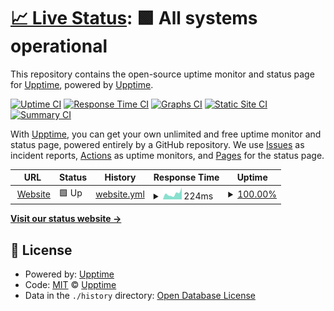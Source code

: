 # [📈 Live Status](https://upptime.github.io/upptime): <!--live status--> **🟩 All systems operational**

This repository contains the open-source uptime monitor and status page for [Upptime](https://upptime.js.org), powered by [Upptime](https://github.com/upptime/upptime).

[![Uptime CI](https://github.com/1-BOT-TEAM/Uptime/workflows/Uptime%20CI/badge.svg)](https://github.com/1-BOT-TEAM/Uptime/actions?query=workflow%3A%22Uptime+CI%22)
[![Response Time CI](https://github.com/1-BOT-TEAM/Uptime/workflows/Response%20Time%20CI/badge.svg)](https://github.com/1-BOT-TEAM/Uptime/actions?query=workflow%3A%22Response+Time+CI%22)
[![Graphs CI](https://github.com/1-BOT-TEAM/Uptime/workflows/Graphs%20CI/badge.svg)](https://github.com/1-BOT-TEAM/Uptime/actions?query=workflow%3A%22Graphs+CI%22)
[![Static Site CI](https://github.com/1-BOT-TEAM/Uptime/workflows/Static%20Site%20CI/badge.svg)](https://github.com/1-BOT-TEAM/Uptime/actions?query=workflow%3A%22Static+Site+CI%22)
[![Summary CI](https://github.com/1-BOT-TEAM/Uptime/workflows/Summary%20CI/badge.svg)](https://github.com/1-BOT-TEAM/Uptime/actions?query=workflow%3A%22Summary+CI%22)

With [Upptime](https://upptime.js.org), you can get your own unlimited and free uptime monitor and status page, powered entirely by a GitHub repository. We use [Issues](https://github.com/upptime/upptime/issues) as incident reports, [Actions](https://github.com/1-BOT-TEAM/Uptime/actions) as uptime monitors, and [Pages](https://upptime.github.io/upptime) for the status page.

<!--start: status pages-->
<!-- This summary is generated by Upptime (https://github.com/upptime/upptime) -->
<!-- Do not edit this manually, your changes will be overwritten -->
<!-- prettier-ignore -->
| URL | Status | History | Response Time | Uptime |
| --- | ------ | ------- | ------------- | ------ |
| <img alt="" src="https://icons.duckduckgo.com/ip3/oneboteam.live.ico" height="13"> [Website](http://oneboteam.live/) | 🟩 Up | [website.yml](https://github.com/1-BOT-TEAM/Uptime/commits/HEAD/history/website.yml) | <details><summary><img alt="Response time graph" src="./graphs/website/response-time-week.png" height="20"> 224ms</summary><br><a href="https://up.oneboteam.live/history/website"><img alt="Response time 273" src="https://img.shields.io/endpoint?url=https%3A%2F%2Fraw.githubusercontent.com%2F1-BOT-TEAM%2FUptime%2FHEAD%2Fapi%2Fwebsite%2Fresponse-time.json"></a><br><a href="https://up.oneboteam.live/history/website"><img alt="24-hour response time 216" src="https://img.shields.io/endpoint?url=https%3A%2F%2Fraw.githubusercontent.com%2F1-BOT-TEAM%2FUptime%2FHEAD%2Fapi%2Fwebsite%2Fresponse-time-day.json"></a><br><a href="https://up.oneboteam.live/history/website"><img alt="7-day response time 224" src="https://img.shields.io/endpoint?url=https%3A%2F%2Fraw.githubusercontent.com%2F1-BOT-TEAM%2FUptime%2FHEAD%2Fapi%2Fwebsite%2Fresponse-time-week.json"></a><br><a href="https://up.oneboteam.live/history/website"><img alt="30-day response time 182" src="https://img.shields.io/endpoint?url=https%3A%2F%2Fraw.githubusercontent.com%2F1-BOT-TEAM%2FUptime%2FHEAD%2Fapi%2Fwebsite%2Fresponse-time-month.json"></a><br><a href="https://up.oneboteam.live/history/website"><img alt="1-year response time 273" src="https://img.shields.io/endpoint?url=https%3A%2F%2Fraw.githubusercontent.com%2F1-BOT-TEAM%2FUptime%2FHEAD%2Fapi%2Fwebsite%2Fresponse-time-year.json"></a></details> | <details><summary><a href="https://up.oneboteam.live/history/website">100.00%</a></summary><a href="https://up.oneboteam.live/history/website"><img alt="All-time uptime 99.97%" src="https://img.shields.io/endpoint?url=https%3A%2F%2Fraw.githubusercontent.com%2F1-BOT-TEAM%2FUptime%2FHEAD%2Fapi%2Fwebsite%2Fuptime.json"></a><br><a href="https://up.oneboteam.live/history/website"><img alt="24-hour uptime 100.00%" src="https://img.shields.io/endpoint?url=https%3A%2F%2Fraw.githubusercontent.com%2F1-BOT-TEAM%2FUptime%2FHEAD%2Fapi%2Fwebsite%2Fuptime-day.json"></a><br><a href="https://up.oneboteam.live/history/website"><img alt="7-day uptime 100.00%" src="https://img.shields.io/endpoint?url=https%3A%2F%2Fraw.githubusercontent.com%2F1-BOT-TEAM%2FUptime%2FHEAD%2Fapi%2Fwebsite%2Fuptime-week.json"></a><br><a href="https://up.oneboteam.live/history/website"><img alt="30-day uptime 100.00%" src="https://img.shields.io/endpoint?url=https%3A%2F%2Fraw.githubusercontent.com%2F1-BOT-TEAM%2FUptime%2FHEAD%2Fapi%2Fwebsite%2Fuptime-month.json"></a><br><a href="https://up.oneboteam.live/history/website"><img alt="1-year uptime 99.97%" src="https://img.shields.io/endpoint?url=https%3A%2F%2Fraw.githubusercontent.com%2F1-BOT-TEAM%2FUptime%2FHEAD%2Fapi%2Fwebsite%2Fuptime-year.json"></a></details>

<!--end: status pages-->

[**Visit our status website →**](https://upptime.github.io/upptime)

## 📄 License

- Powered by: [Upptime](https://github.com/upptime/upptime)
- Code: [MIT](./LICENSE) © [Upptime](https://upptime.js.org)
- Data in the `./history` directory: [Open Database License](https://opendatacommons.org/licenses/odbl/1-0/)
